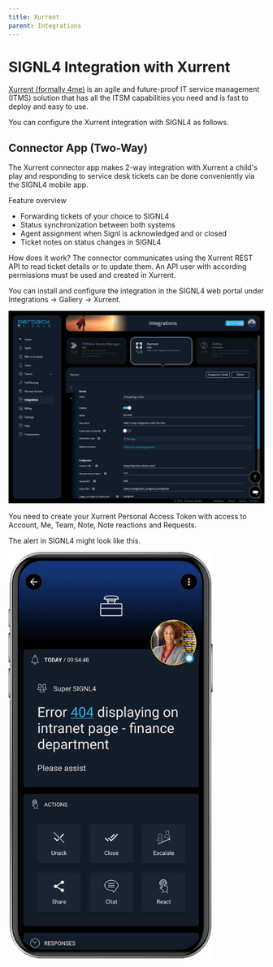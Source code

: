 ```yaml
---
title: Xurrent
parent: Integrations
---
```


# SIGNL4 Integration with Xurrent

[Xurrent (formally 4me)](https://www.xurrent.com/) is an agile and future-proof IT service management (ITMS) solution that has all the ITSM capabilities you need and is fast to deploy and easy to use.

You can configure the Xurrent integration with SIGNL4 as follows.

## Connector App (Two-Way)

The Xurrent connector app makes 2-way integration with Xurrent a child's play and responding to service desk tickets can be done conveniently via the SIGNL4 mobile app.

Feature overview
- Forwarding tickets of your choice to SIGNL4
- Status synchronization between both systems
- Agent assignment when Signl is acknowledged and or closed
- Ticket notes on status changes in SIGNL4

How does it work?
The connector communicates using the Xurrent REST API to read ticket details or to update them. An API user with according permissions must be used and created in Xurrent.

You can install and configure the integration in the SIGNL4 web portal under Integrations -> Gallery -> Xurrent.

![Xurrent Integration in SIGNL4](xurrent-signl4.png)


You need to create your Xurrent Personal Access Token with access to Account, Me, Team, Note, Note reactions and Requests.

The alert in SIGNL4 might look like this.

![SIGNL4 Alert](signl4-xurrent.png)
